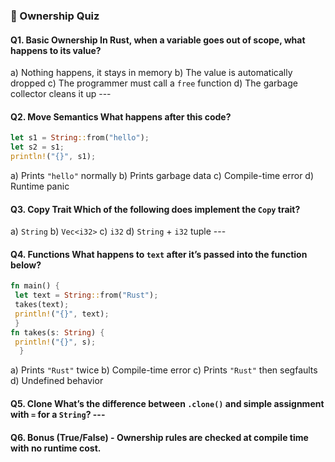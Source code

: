 
 ### 📝 Ownership Quiz 
 #### Q1. Basic Ownership In Rust, when a variable goes **out of scope**, what happens to its value? 
 a) Nothing happens, it stays in memory 
 b) The value is automatically dropped
 c) The programmer must call a `free` function 
 d) The garbage collector cleans it up --- 
 #### Q2. Move Semantics What happens after this code? 
 ```rust 
 let s1 = String::from("hello"); 
 let s2 = s1; 
 println!("{}", s1); 
 ```
  a) Prints `"hello"` normally 
  b) Prints garbage data 
  c) Compile-time error 
  d) Runtime panic 
  #### Q3. Copy Trait Which of the following **does implement** the `Copy` trait? 
  a) `String` 
  b) `Vec<i32>` 
  c) `i32` 
  d) `String` + `i32` tuple --- 
  #### Q4. Functions What happens to `text` after it’s passed into the function below? 
  ```rust 
  fn main() {
   let text = String::from("Rust");
   takes(text); 
   println!("{}", text);
   } 
  fn takes(s: String) { 
   println!("{}", s);
    }
```
a) Prints `"Rust"` twice 
b) Compile-time error 
c) Prints `"Rust"` then segfaults 
d) Undefined behavior
     
#### Q5. Clone What’s the difference between **`.clone()`** and simple assignment with `=` for a `String`? --- 
#### Q6. Bonus (True/False) - Ownership rules are checked **at compile time** with no runtime cost. 
